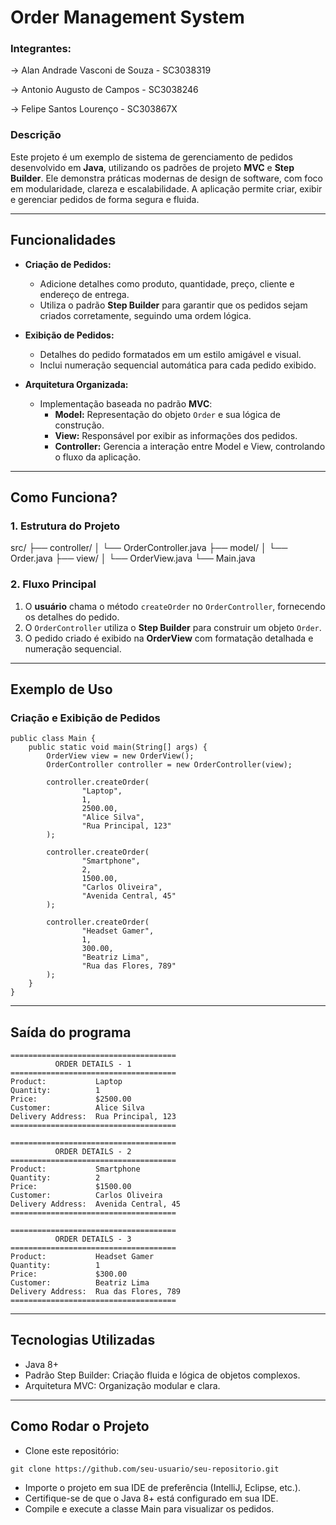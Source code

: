 # **Order Management System**

### Integrantes:
-> Alan Andrade Vasconi de Souza - SC3038319

-> Antonio Augusto de Campos - SC3038246

-> Felipe Santos Lourenço - SC303867X

### **Descrição**
Este projeto é um exemplo de sistema de gerenciamento de pedidos desenvolvido em **Java**, utilizando os padrões de projeto **MVC** e **Step Builder**. Ele demonstra práticas modernas de design de software, com foco em modularidade, clareza e escalabilidade. A aplicação permite criar, exibir e gerenciar pedidos de forma segura e fluida.

---

## **Funcionalidades**
- **Criação de Pedidos:**
    - Adicione detalhes como produto, quantidade, preço, cliente e endereço de entrega.
    - Utiliza o padrão **Step Builder** para garantir que os pedidos sejam criados corretamente, seguindo uma ordem lógica.

- **Exibição de Pedidos:**
    - Detalhes do pedido formatados em um estilo amigável e visual.
    - Inclui numeração sequencial automática para cada pedido exibido.

- **Arquitetura Organizada:**
    - Implementação baseada no padrão **MVC**:
        - **Model:** Representação do objeto `Order` e sua lógica de construção.
        - **View:** Responsável por exibir as informações dos pedidos.
        - **Controller:** Gerencia a interação entre Model e View, controlando o fluxo da aplicação.

---

## **Como Funciona?**
### **1. Estrutura do Projeto**
src/ ├── controller/ │ └── OrderController.java ├── model/ │ └── Order.java ├── view/ │ └── OrderView.java └── Main.java

### **2. Fluxo Principal**
1. O **usuário** chama o método `createOrder` no `OrderController`, fornecendo os detalhes do pedido.
2. O `OrderController` utiliza o **Step Builder** para construir um objeto `Order`.
3. O pedido criado é exibido na **OrderView** com formatação detalhada e numeração sequencial.

---

## **Exemplo de Uso**
### **Criação e Exibição de Pedidos**

```
public class Main {
    public static void main(String[] args) {
        OrderView view = new OrderView();
        OrderController controller = new OrderController(view);

        controller.createOrder(
                "Laptop",
                1,
                2500.00,
                "Alice Silva",
                "Rua Principal, 123"
        );

        controller.createOrder(
                "Smartphone",
                2,
                1500.00,
                "Carlos Oliveira",
                "Avenida Central, 45"
        );

        controller.createOrder(
                "Headset Gamer",
                1,
                300.00,
                "Beatriz Lima",
                "Rua das Flores, 789"
        );
    }
}
```
---

## **Saída do programa**

```
=====================================
          ORDER DETAILS - 1
=====================================
Product:           Laptop
Quantity:          1
Price:             $2500.00
Customer:          Alice Silva
Delivery Address:  Rua Principal, 123
=====================================

=====================================
          ORDER DETAILS - 2
=====================================
Product:           Smartphone
Quantity:          2
Price:             $1500.00
Customer:          Carlos Oliveira
Delivery Address:  Avenida Central, 45
=====================================

=====================================
          ORDER DETAILS - 3
=====================================
Product:           Headset Gamer
Quantity:          1
Price:             $300.00
Customer:          Beatriz Lima
Delivery Address:  Rua das Flores, 789
=====================================

```
---

## Tecnologias Utilizadas
- Java 8+
- Padrão Step Builder: Criação fluida e lógica de objetos complexos.
- Arquitetura MVC: Organização modular e clara.

---

## Como Rodar o Projeto

- Clone este repositório:

```
git clone https://github.com/seu-usuario/seu-repositorio.git
```
- Importe o projeto em sua IDE de preferência (IntelliJ, Eclipse, etc.).
- Certifique-se de que o Java 8+ está configurado em sua IDE.
- Compile e execute a classe Main para visualizar os pedidos.

